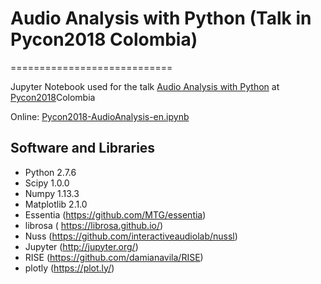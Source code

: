 # Audio Analysis with Python (Talk in Pycon2018 Colombia)
============================ 

Jupyter Notebook used for the talk [Audio Analysis with Python](https://www.pycon.co/speakers/jose-ricardo-zapata/) at [Pycon2018](https://www.pycon.co/)Colombia

Online:
[Pycon2018-AudioAnalysis-en.ipynb](http://nbviewer.jupyter.org/github/JoseRZapata/Pycon2018Colombia/blob/master/Pycon2018-AudioAnalysis-en.ipynb)

Software and Libraries
---------------------
- Python 2.7.6
- Scipy 1.0.0
- Numpy 1.13.3
- Matplotlib 2.1.0
- Essentia (https://github.com/MTG/essentia)
- librosa ( https://librosa.github.io/)
- Nuss (https://github.com/interactiveaudiolab/nussl)
- Jupyter (http://jupyter.org/)
- RISE (https://github.com/damianavila/RISE) 
- plotly (https://plot.ly/)


